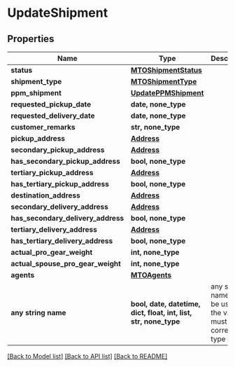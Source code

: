 # UpdateShipment


## Properties
Name | Type | Description | Notes
------------ | ------------- | ------------- | -------------
**status** | [**MTOShipmentStatus**](MTOShipmentStatus.md) |  | [optional] 
**shipment_type** | [**MTOShipmentType**](MTOShipmentType.md) |  | [optional] 
**ppm_shipment** | [**UpdatePPMShipment**](UpdatePPMShipment.md) |  | [optional] 
**requested_pickup_date** | **date, none_type** |  | [optional] 
**requested_delivery_date** | **date, none_type** |  | [optional] 
**customer_remarks** | **str, none_type** |  | [optional] 
**pickup_address** | [**Address**](Address.md) |  | [optional] 
**secondary_pickup_address** | [**Address**](Address.md) |  | [optional] 
**has_secondary_pickup_address** | **bool, none_type** |  | [optional] 
**tertiary_pickup_address** | [**Address**](Address.md) |  | [optional] 
**has_tertiary_pickup_address** | **bool, none_type** |  | [optional] 
**destination_address** | [**Address**](Address.md) |  | [optional] 
**secondary_delivery_address** | [**Address**](Address.md) |  | [optional] 
**has_secondary_delivery_address** | **bool, none_type** |  | [optional] 
**tertiary_delivery_address** | [**Address**](Address.md) |  | [optional] 
**has_tertiary_delivery_address** | **bool, none_type** |  | [optional] 
**actual_pro_gear_weight** | **int, none_type** |  | [optional] 
**actual_spouse_pro_gear_weight** | **int, none_type** |  | [optional] 
**agents** | [**MTOAgents**](MTOAgents.md) |  | [optional] 
**any string name** | **bool, date, datetime, dict, float, int, list, str, none_type** | any string name can be used but the value must be the correct type | [optional]

[[Back to Model list]](../README.md#documentation-for-models) [[Back to API list]](../README.md#documentation-for-api-endpoints) [[Back to README]](../README.md)



